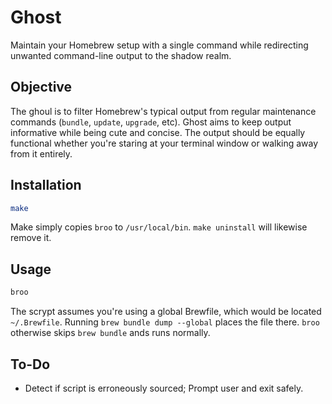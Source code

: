 # Ghost

Maintain your Homebrew setup with a single command while redirecting unwanted command-line output to the shadow realm.

## Objective

The ghoul is to filter Homebrew's typical output from regular maintenance commands (`bundle`, `update`, `upgrade`, etc). Ghost aims to keep output informative while being cute and concise. The output should be equally functional whether you're staring at your terminal window or walking away from it entirely.

## Installation

```bash
make
```

Make simply copies `broo` to `/usr/local/bin`. `make uninstall` will likewise remove it.

## Usage

```bash
broo
```

The scrypt assumes you're using a global Brewfile, which would be located `~/.Brewfile`. Running `brew bundle dump --global` places the file there. `broo` otherwise skips `brew bundle` ands runs normally.

## To-Do
* Detect if script is erroneously sourced; Prompt user and exit safely.

